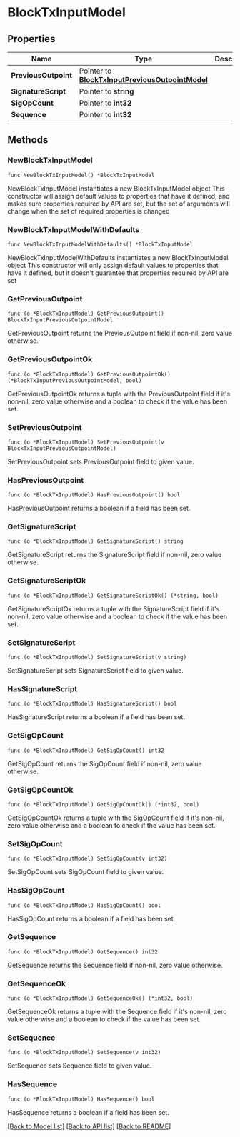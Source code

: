 # BlockTxInputModel

## Properties

Name | Type | Description | Notes
------------ | ------------- | ------------- | -------------
**PreviousOutpoint** | Pointer to [**BlockTxInputPreviousOutpointModel**](BlockTxInputPreviousOutpointModel.md) |  | [optional] 
**SignatureScript** | Pointer to **string** |  | [optional] 
**SigOpCount** | Pointer to **int32** |  | [optional] 
**Sequence** | Pointer to **int32** |  | [optional] 

## Methods

### NewBlockTxInputModel

`func NewBlockTxInputModel() *BlockTxInputModel`

NewBlockTxInputModel instantiates a new BlockTxInputModel object
This constructor will assign default values to properties that have it defined,
and makes sure properties required by API are set, but the set of arguments
will change when the set of required properties is changed

### NewBlockTxInputModelWithDefaults

`func NewBlockTxInputModelWithDefaults() *BlockTxInputModel`

NewBlockTxInputModelWithDefaults instantiates a new BlockTxInputModel object
This constructor will only assign default values to properties that have it defined,
but it doesn't guarantee that properties required by API are set

### GetPreviousOutpoint

`func (o *BlockTxInputModel) GetPreviousOutpoint() BlockTxInputPreviousOutpointModel`

GetPreviousOutpoint returns the PreviousOutpoint field if non-nil, zero value otherwise.

### GetPreviousOutpointOk

`func (o *BlockTxInputModel) GetPreviousOutpointOk() (*BlockTxInputPreviousOutpointModel, bool)`

GetPreviousOutpointOk returns a tuple with the PreviousOutpoint field if it's non-nil, zero value otherwise
and a boolean to check if the value has been set.

### SetPreviousOutpoint

`func (o *BlockTxInputModel) SetPreviousOutpoint(v BlockTxInputPreviousOutpointModel)`

SetPreviousOutpoint sets PreviousOutpoint field to given value.

### HasPreviousOutpoint

`func (o *BlockTxInputModel) HasPreviousOutpoint() bool`

HasPreviousOutpoint returns a boolean if a field has been set.

### GetSignatureScript

`func (o *BlockTxInputModel) GetSignatureScript() string`

GetSignatureScript returns the SignatureScript field if non-nil, zero value otherwise.

### GetSignatureScriptOk

`func (o *BlockTxInputModel) GetSignatureScriptOk() (*string, bool)`

GetSignatureScriptOk returns a tuple with the SignatureScript field if it's non-nil, zero value otherwise
and a boolean to check if the value has been set.

### SetSignatureScript

`func (o *BlockTxInputModel) SetSignatureScript(v string)`

SetSignatureScript sets SignatureScript field to given value.

### HasSignatureScript

`func (o *BlockTxInputModel) HasSignatureScript() bool`

HasSignatureScript returns a boolean if a field has been set.

### GetSigOpCount

`func (o *BlockTxInputModel) GetSigOpCount() int32`

GetSigOpCount returns the SigOpCount field if non-nil, zero value otherwise.

### GetSigOpCountOk

`func (o *BlockTxInputModel) GetSigOpCountOk() (*int32, bool)`

GetSigOpCountOk returns a tuple with the SigOpCount field if it's non-nil, zero value otherwise
and a boolean to check if the value has been set.

### SetSigOpCount

`func (o *BlockTxInputModel) SetSigOpCount(v int32)`

SetSigOpCount sets SigOpCount field to given value.

### HasSigOpCount

`func (o *BlockTxInputModel) HasSigOpCount() bool`

HasSigOpCount returns a boolean if a field has been set.

### GetSequence

`func (o *BlockTxInputModel) GetSequence() int32`

GetSequence returns the Sequence field if non-nil, zero value otherwise.

### GetSequenceOk

`func (o *BlockTxInputModel) GetSequenceOk() (*int32, bool)`

GetSequenceOk returns a tuple with the Sequence field if it's non-nil, zero value otherwise
and a boolean to check if the value has been set.

### SetSequence

`func (o *BlockTxInputModel) SetSequence(v int32)`

SetSequence sets Sequence field to given value.

### HasSequence

`func (o *BlockTxInputModel) HasSequence() bool`

HasSequence returns a boolean if a field has been set.


[[Back to Model list]](../README.md#documentation-for-models) [[Back to API list]](../README.md#documentation-for-api-endpoints) [[Back to README]](../README.md)


